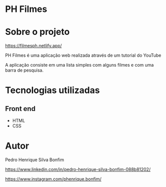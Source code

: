 # PH Filmes

# Sobre o projeto

https://filmesph.netlify.app/

PH Filmes é uma aplicação web realizada através de um tutorial do YouTube

A aplicação consiste em uma lista simples com alguns filmes e com uma barra de pesquisa.

# Tecnologias utilizadas
## Front end
- HTML 
- CSS

# Autor

Pedro Henrique Silva Bonfim

https://www.linkedin.com/in/pedro-henrique-silva-bonfim-088b81202/

https://www.instagram.com/phenrique.bonfim/
